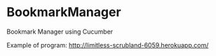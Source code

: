 BookmarkManager
===============

Bookmark Manager using Cucumber


Example of program: 
http://limitless-scrubland-6059.herokuapp.com/
